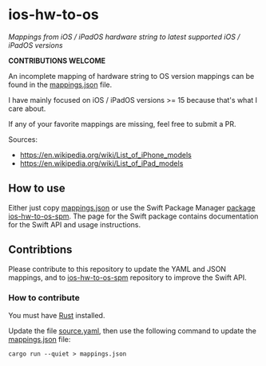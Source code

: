 # ios-hw-to-os

*Mappings from iOS / iPadOS hardware string to latest supported iOS / iPadOS versions*

**CONTRIBUTIONS WELCOME**

An incomplete mapping of hardware string to OS version mappings
can be found in the [mappings.json](./mappings.json) file.

I have mainly focused on iOS / iPadOS versions >= 15 because that's
what I care about.

If any of your favorite mappings are missing, feel free to submit a PR.

Sources:
* https://en.wikipedia.org/wiki/List_of_iPhone_models
* https://en.wikipedia.org/wiki/List_of_iPad_models

## How to use

Either just copy [mappings.json](./mappings.json) or use the Swift Package Manager
[package ios-hw-to-os-spm](https://github.com/bes/ios-hw-to-os-spm).
The page for the Swift package contains documentation for the Swift API and
usage instructions.

## Contribtions

Please contribute to this repository to update the YAML and JSON mappings,
and to [ios-hw-to-os-spm](https://github.com/bes/ios-hw-to-os-spm) repository to
improve the Swift API.

### How to contribute

You must have [Rust](https://rustup.rs/) installed.

Update the file [source.yaml](./source.yaml), then use the following command to
update the [mappings.json](./mappings.json) file:

```shell
cargo run --quiet > mappings.json
```
